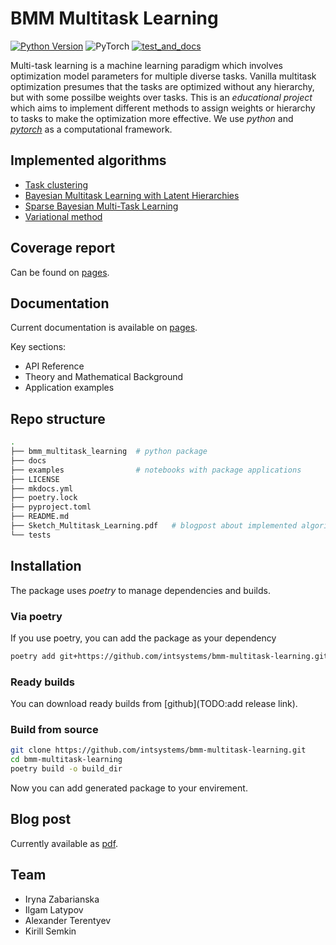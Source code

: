 # BMM Multitask Learning

[![Python Version](https://img.shields.io/badge/python-3.12%2B-blue)](https://www.python.org/)
![PyTorch](https://img.shields.io/badge/PyTorch-%23EE4C2C.svg?style=for-the-badge&logo=PyTorch&logoColor=white)
[![test_and_docs](https://github.com/intsystems/bmm-multitask-learning/actions/workflows/test_and_deploy.yaml/badge.svg)](https://github.com/intsystems/bmm-multitask-learning/actions/workflows/test_and_deploy.yaml)

Multi-task learning is a machine learning paradigm which involves optimization model parameters for multiple diverse tasks. Vanilla multitask optimization presumes that the tasks are optimized without any hierarchy, but with some possilbe weights over tasks. This is an *educational project* which aims to implement different methods to assign weights or hierarchy to tasks to make the optimization more effective. We use *python* and [*pytorch*](https://docs.pytorch.org/docs/stable/index.html) as a computational framework.

## Implemented algorithms

* [Task clustering](https://jmlr.csail.mit.edu/papers/volume4/bakker03a/bakker03a.pdf)
* [Bayesian Multitask Learning with Latent Hierarchies](https://arxiv.org/pdf/1408.2032)
* [Sparse Bayesian Multi-Task Learning](https://proceedings.neurips.cc/paper_files/paper/2011/file/4fac9ba115140ac4f1c22da82aa0bc7f-Paper.pdf)
* [Variational method](https://proceedings.neurips.cc/paper_files/paper/2021/file/afd4836712c5e77550897e25711e1d96-Paper.pdf)

## Coverage report

Can be found on [pages](https://intsystems.github.io/bmm-multitask-learning/coverage/).

## Documentation

Current documentation is available on [pages](https://intsystems.github.io/bmm-multitask-learning/).

Key sections:

* API Reference
* Theory and Mathematical Background
* Application examples

## Repo structure

```bash
.
├── bmm_multitask_learning  # python package
├── docs
├── examples                # notebooks with package applications
├── LICENSE
├── mkdocs.yml
├── poetry.lock
├── pyproject.toml
├── README.md
├── Sketch_Multitask_Learning.pdf   # blogpost about implemented algorithms
└── tests
```

## Installation

The package uses *poetry* to manage dependencies and builds.

### Via poetry

If you use poetry, you can add the package as your dependency

```bash
poetry add git+https://github.com/intsystems/bmm-multitask-learning.git
```

### Ready builds

You can download ready builds from [github](TODO:add release link).

### Build from source

```bash
git clone https://github.com/intsystems/bmm-multitask-learning.git
cd bmm-multitask-learning
poetry build -o build_dir
```

Now you can add generated package to your envirement.

## Blog post

Currently available as [pdf](Sketch_Multitask_Learning.pdf).

## Team

* Iryna Zabarianska
* Ilgam Latypov
* Alexander Terentyev
* Kirill Semkin
